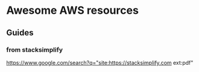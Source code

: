 # Awesome AWS resources

## Guides

### from stacksimplify  
https://www.google.com/search?q="site:https://stacksimplify.com ext:pdf"
